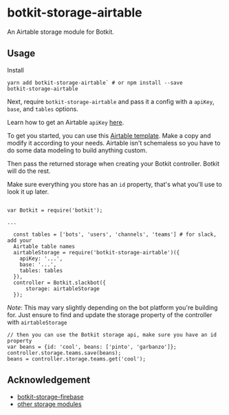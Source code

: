 # botkit-storage-airtable

An Airtable storage module for Botkit.

## Usage

Install
```
yarn add botkit-storage-airtable` # or npm install --save
botkit-storage-airtable

```

Next, require `botkit-storage-airtable` and pass it a config with a `apiKey`, `base`, and `tables` options.

Learn how to get an Airtable `apiKey`
[here](https://support.airtable.com/hc/en-us/articles/219046777-How-do-I-get-my-API-key-). 

To get you started, you can use this [Airtable
template](https://airtable.com/shrFPznwWrSKsCZXZ). Make a copy and modify it according to
your needs. Airtable isn't schemaless so you have to do some data modeling to
build anything custom.

Then pass the returned storage when creating your Botkit controller. Botkit will do the rest.

Make sure everything you store has an `id` property, that's what you'll use to look it up later.

```

var Botkit = require('botkit');

...

  const tables = ['bots', 'users', 'channels', 'teams'] # for slack, add your
  Airtable table names
  airtableStorage = require('botkit-storage-airtable')({
    apiKey: '...',
    base: '...',
    tables: tables
  }),
  controller = Botkit.slackbot({
      storage: airtableStorage
  });
```
*Note*: This may vary slightly depending on the bot platform you're building
for. Just ensure to find and update the storage property of the controller with
`airtableStorage`

```
// then you can use the Botkit storage api, make sure you have an id property
var beans = {id: 'cool', beans: ['pinto', 'garbanzo']};
controller.storage.teams.save(beans);
beans = controller.storage.teams.get('cool');

```

## Acknowledgement
- [botkit-storage-firebase](https://github.com/howdyai/botkit-storage-firebase)
- [other storage
    modules](https://github.com/howdyai/botkit/blob/master/docs/readme-middlewares.md#storage-modules)
